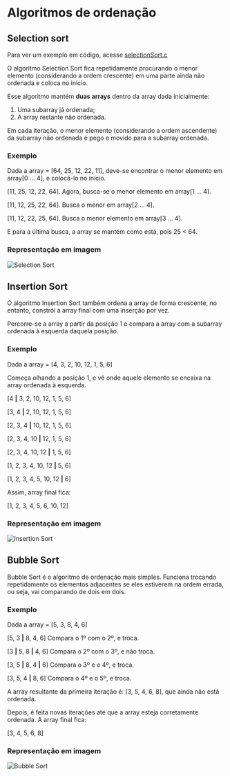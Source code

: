 # Algoritmos de ordenação

## Selection sort 

Para ver um exemplo em código, acesse [selectionSort.c](https://github.com/MarcosT25/data-structures/blob/main/n2-sorting/selectionSort.c)

O algoritmo Selection Sort fica repetidamente procurando o menor elemento (considerando a ordem crescente) em uma parte ainda não ordenada e coloca no início.

Esse algoritmo mantém **duas arrays** dentro da array dada inicialmente: 

1. Uma subarray já ordenada; 
2. A array restante não ordenada.

Em cada iteração, o menor elemento (considerando a ordem ascendente) da subarray não ordenada é pego e movido para a subarray ordenada.

### Exemplo
Dada a array = [64, 25, 12, 22, 11], deve-se encontrar o menor elemento em array[0 ... 4], e colocá-lo no início.

[11, 25, 12, 22, 64]. Agora, busca-se o menor elemento em array[1 ... 4].

[11, 12, 25, 22, 64]. Busca o menor em array[2 ... 4].

[11, 12, 22, 25, 64]. Busca o menor elemento em array[3 ... 4].

E para a última busca, a array se mantém como está, pois 25 < 64.

### Representação em imagem

![Selection Sort](https://upload.wikimedia.org/wikipedia/commons/9/94/Selection-Sort-Animation.gif)

## Insertion Sort

O algoritmo Insertion Sort também ordena a array de forma crescente, no entanto, constrói a array final com uma inserção por vez.

Percorre-se a array a partir da posição 1 e compara a array com a subarray ordenada à esquerda daquela posição.


### Exemplo
Dada a array = [4, 3, 2, 10, 12, 1, 5, 6]

Começa olhando a posição 1, e vê onde aquele elemento se encaixa na array ordenada à esquerda.

[4 **|** 3, 2, 10, 12, 1, 5, 6] 

[3, 4 **|** 2, 10, 12, 1, 5, 6]

[2, 3, 4 **|** 10, 12, 1, 5, 6]

[2, 3, 4, 10 **|** 12, 1, 5, 6]

[2, 3, 4, 10, 12 **|** 1, 5, 6]

[1, 2, 3, 4, 10, 12 **|** 5, 6]

[1, 2, 3, 4, 5, 10, 12 **|** 6]

Assim, array final fica:

[1, 2, 3, 4, 5, 6, 10, 12]

### Representação em imagem

![Insertion Sort](https://upload.wikimedia.org/wikipedia/commons/thumb/0/0f/Insertion-sort-example-300px.gif/220px-Insertion-sort-example-300px.gif)


## Bubble Sort

Bubble Sort é o algoritmo de ordenação mais simples. Funciona trocando repetidamente os elementos adjacentes se eles estiverem na ordem errada, ou seja, vai comparando de dois em dois.

### Exemplo

Dada a array = [5, 3, 8, 4, 6]

[5, 3 **|** 8, 4, 6] Compara o 1º com o 2º, e troca.

[3 **|** 5, 8 **|** 4, 6] Compara o 2º com o 3º, e não troca.

[3, 5 **|** 8, 4 **|** 6] Compara o 3º e o 4º, e troca.

[3, 5, 4 **|** 8, 6] Compara o 4º e o 5º, e troca.

A array resultante da primeira iteração é: [3, 5, 4, 6, 8], que ainda não está ordenada.

Depois, é feita novas iterações até que a array esteja corretamente ordenada. A array final fica:

[3, 4, 5, 6, 8]

### Representação em imagem

![Bubble Sort](https://upload.wikimedia.org/wikipedia/commons/c/c8/Bubble-sort-example-300px.gif?20131109191607)
